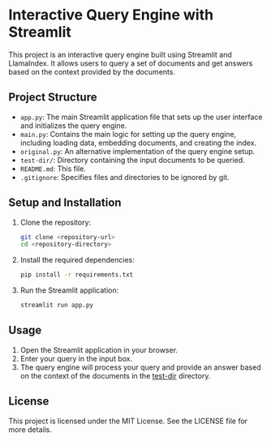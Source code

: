 # Interactive Query Engine with Streamlit

This project is an interactive query engine built using Streamlit and LlamaIndex. It allows users to query a set of documents and get answers based on the context provided by the documents.

## Project Structure

- `app.py`: The main Streamlit application file that sets up the user interface and initializes the query engine.
- `main.py`: Contains the main logic for setting up the query engine, including loading data, embedding documents, and creating the index.
- `original.py`: An alternative implementation of the query engine setup.
- `test-dir/`: Directory containing the input documents to be queried.
- `README.md`: This file.
- `.gitignore`: Specifies files and directories to be ignored by git.

## Setup and Installation

1. Clone the repository:
    ```sh
    git clone <repository-url>
    cd <repository-directory>
    ```

2. Install the required dependencies:
    ```sh
    pip install -r requirements.txt
    ```

3. Run the Streamlit application:
    ```sh
    streamlit run app.py
    ```

## Usage

1. Open the Streamlit application in your browser.
2. Enter your query in the input box.
3. The query engine will process your query and provide an answer based on the context of the documents in the [test-dir](http://_vscodecontentref_/5) directory.

## License

This project is licensed under the MIT License. See the LICENSE file for more details.